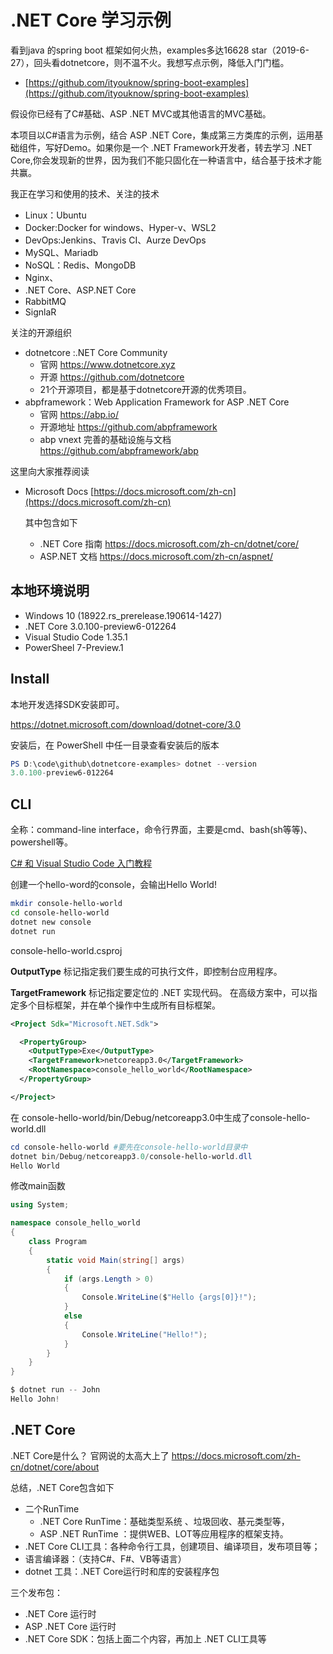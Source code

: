# .NET Core  学习示例

看到java 的spring boot 框架如何火热，examples多达16628 star（2019-6-27），回头看dotnetcore，则不温不火。我想写点示例，降低入门门槛。

- [https://github.com/ityouknow/spring-boot-examples](https://github.com/ityouknow/spring-boot-examples)


假设你已经有了C#基础、ASP .NET MVC或其他语言的MVC基础。 

本项目以C#语言为示例，结合 ASP .NET Core，集成第三方类库的示例，运用基础组件，写好Demo。如果你是一个 .NET Framework开发者，转去学习 .NET Core,你会发现新的世界，因为我们不能只固化在一种语言中，结合基于技术才能共赢。


我正在学习和使用的技术、关注的技术
- Linux：Ubuntu
- Docker:Docker for windows、Hyper-v、WSL2
- DevOps:Jenkins、Travis CI、Aurze DevOps
- MySQL、Mariadb
- NoSQL：Redis、MongoDB
- Nginx、
- .NET Core、ASP.NET Core
- RabbitMQ
- SignlaR

关注的开源组织

- dotnetcore :.NET Core Community
    - 官网 https://www.dotnetcore.xyz
    - 开源 https://github.com/dotnetcore
    - 21个开源项目，都是基于dotnetcore开源的优秀项目。
- abpframework：Web Application Framework for ASP .NET Core 
    - 官网 https://abp.io/
    - 开源地址 https://github.com/abpframework
    - abp vnext 完善的基础设施与文档  https://github.com/abpframework/abp

这里向大家推荐阅读

- Microsoft Docs [https://docs.microsoft.com/zh-cn](https://docs.microsoft.com/zh-cn)
    
    其中包含如下
    - .NET Core 指南 https://docs.microsoft.com/zh-cn/dotnet/core/
    - ASP.NET 文档 https://docs.microsoft.com/zh-cn/aspnet/

## 本地环境说明
- Windows 10 (18922.rs_prerelease.190614-1427)
- .NET Core 3.0.100-preview6-012264
- Visual Studio Code 1.35.1
- PowerSheel 7-Preview.1
## Install

本地开发选择SDK安装即可。

https://dotnet.microsoft.com/download/dotnet-core/3.0

安装后，在 PowerShell 中任一目录查看安装后的版本 

~~~PowerShell
PS D:\code\github\dotnetcore-examples> dotnet --version
3.0.100-preview6-012264
~~~

## CLI
全称：command-line interface，命令行界面，主要是cmd、bash(sh等等)、powershell等。

[C# 和 Visual Studio Code 入门教程](https://docs.microsoft.com/zh-cn/dotnet/core/tutorials/with-visual-studio-code)

创建一个hello-word的console，会输出Hello World!

~~~bash
mkdir console-hello-world
cd console-hello-world
dotnet new console
dotnet run
~~~

console-hello-world.csproj

**OutputType** 标记指定我们要生成的可执行文件，即控制台应用程序。

**TargetFramework** 标记指定要定位的 .NET 实现代码。 在高级方案中，可以指定多个目标框架，并在单个操作中生成所有目标框架。

~~~xml
<Project Sdk="Microsoft.NET.Sdk">

  <PropertyGroup>
    <OutputType>Exe</OutputType>
    <TargetFramework>netcoreapp3.0</TargetFramework>
    <RootNamespace>console_hello_world</RootNamespace>
  </PropertyGroup>

</Project>

~~~

在 console-hello-world/bin/Debug/netcoreapp3.0中生成了console-hello-world.dll

~~~PowerShell
cd console-hello-world #要先在console-hello-world目录中
dotnet bin/Debug/netcoreapp3.0/console-hello-world.dll
Hello World
~~~

修改main函数

~~~c#
using System;

namespace console_hello_world
{
    class Program
    {
        static void Main(string[] args)
        {
            if (args.Length > 0)
            {
                Console.WriteLine($"Hello {args[0]}!");
            }
            else
            {
                Console.WriteLine("Hello!");
            }
        }
    }
}
~~~

~~~PowerShell
$ dotnet run -- John
Hello John!
~~~

## .NET Core

.NET Core是什么？ 官网说的太高大上了 https://docs.microsoft.com/zh-cn/dotnet/core/about
 
总结，.NET Core包含如下
- 二个RunTime
    - .NET Core RunTime：基础类型系统 、垃圾回收、基元类型等，
    - ASP .NET RunTime ：提供WEB、LOT等应用程序的框架支持。
- .NET Core CLI工具：各种命令行工具，创建项目、编译项目，发布项目等；
- 语言编译器：（支持C#、F#、VB等语言）
- dotnet 工具：.NET Core运行时和库的安装程序包

三个发布包：
- .NET Core 运行时 
-  ASP .NET Core 运行时 
- .NET Core SDK：包括上面二个内容，再加上 .NET CLI工具等



